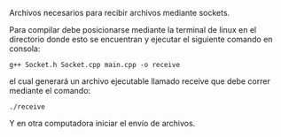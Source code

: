 Archivos necesarios para recibir archivos mediante sockets. 

Para compilar debe posicionarse mediante la terminal de linux en el directorio donde esto se encuentran y ejecutar el siguiente comando en consola:

	g++ Socket.h Socket.cpp main.cpp -o receive

el cual generará un archivo ejecutable llamado receive que debe correr mediante el comando:

	./receive

Y en otra computadora iniciar el envío de archivos.
